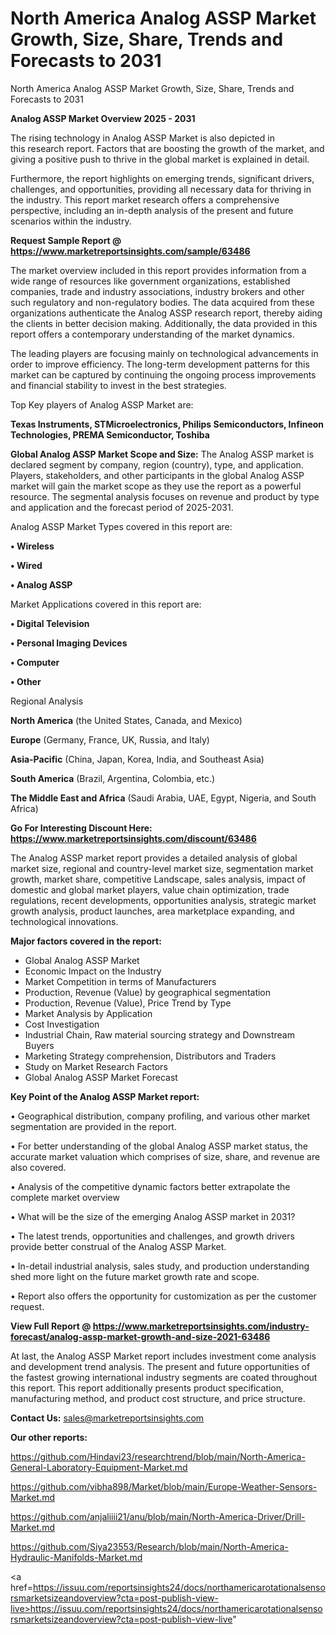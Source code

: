 # North America Analog ASSP Market Growth, Size, Share, Trends and Forecasts to 2031
North America Analog ASSP Market Growth, Size, Share, Trends and Forecasts to 2031

<Strong> Analog ASSP Market Overview 2025 - 2031</strong>

The rising technology in Analog ASSP Market is also depicted in this research report. Factors that are boosting the growth of the market, and giving a positive push to thrive in the global market is explained in detail.

Furthermore, the report highlights on emerging trends, significant drivers, challenges, and opportunities, providing all necessary data for thriving in the industry. This report market research offers a comprehensive perspective, including an in-depth analysis of the present and future scenarios within the industry.

<strong>Request Sample Report @ <a href=https://www.marketreportsinsights.com/sample/63486>https://www.marketreportsinsights.com/sample/63486</a></strong>

The market overview included in this report provides information from a wide range of resources like government organizations, established companies, trade and industry associations, industry brokers and other such regulatory and non-regulatory bodies. The data acquired from these organizations authenticate the Analog ASSP research report, thereby aiding the clients in better decision making. Additionally, the data provided in this report offers a contemporary understanding of the market dynamics.

The leading players are focusing mainly on technological advancements in order to improve efficiency. The long-term development patterns for this market can be captured by continuing the ongoing process improvements and financial stability to invest in the best strategies.

Top Key players of Analog ASSP Market are:

<strong>Texas Instruments, STMicroelectronics, Philips Semiconductors, Infineon Technologies, PREMA Semiconductor, Toshiba</strong>

<strong><b>Global Analog ASSP Market Scope and Size:</b></strong>
The Analog ASSP market is declared segment by company, region (country), type, and application. Players, stakeholders, and other participants in the global Analog ASSP market will gain the market scope as they use the report as a powerful resource. The segmental analysis focuses on revenue and product by type and application and the forecast period of 2025-2031.

Analog ASSP Market Types covered in this report are:

<strong>• Wireless

• Wired

• Analog ASSP</strong>

Market Applications covered in this report are:

<strong>• Digital Television

• Personal Imaging Devices

• Computer

• Other</strong> 

Regional Analysis

<strong>North America</strong> (the United States, Canada, and Mexico)

<strong>Europe</strong> (Germany, France, UK, Russia, and Italy)

<strong>Asia-Pacific</strong> (China, Japan, Korea, India, and Southeast Asia)

<strong>South America</strong> (Brazil, Argentina, Colombia, etc.)

<strong>The Middle East and Africa</strong> (Saudi Arabia, UAE, Egypt, Nigeria, and South Africa)

<strong>Go For Interesting Discount Here: <a href=https://www.marketreportsinsights.com/discount/63486>https://www.marketreportsinsights.com/discount/63486</a></strong>

The Analog ASSP market report provides a detailed analysis of global market size, regional and country-level market size, segmentation market growth, market share, competitive Landscape, sales analysis, impact of domestic and global market players, value chain optimization, trade regulations, recent developments, opportunities analysis, strategic market growth analysis, product launches, area marketplace expanding, and technological innovations.

<strong><b>Major factors covered in the report:</b></strong>
<ul>
  <li>Global Analog ASSP Market </li>
  <li>Economic Impact on the Industry</li>
  <li>Market Competition in terms of Manufacturers</li>
  <li>Production, Revenue (Value) by geographical segmentation</li>
  <li>Production, Revenue (Value), Price Trend by Type</li>
  <li>Market Analysis by Application</li>
  <li>Cost Investigation</li>
  <li>Industrial Chain, Raw material sourcing strategy and Downstream Buyers</li>
  <li>Marketing Strategy comprehension, Distributors and Traders</li>
  <li>Study on Market Research Factors</li>
  <li>Global Analog ASSP Market Forecast</li>
</ul>

<strong><b>Key Point of the Analog ASSP Market report:</b></strong>

• Geographical distribution, company profiling, and various other market segmentation are provided in the report.

• For better understanding of the global Analog ASSP market status, the accurate market valuation which comprises of size, share, and revenue are also covered.

• Analysis of the competitive dynamic factors better extrapolate the complete market overview

• What will be the size of the emerging Analog ASSP market in 2031?

• The latest trends, opportunities and challenges, and growth drivers provide better construal of the Analog ASSP Market.

• In-detail industrial analysis, sales study, and production understanding shed more light on the future market growth rate and scope.

• Report also offers the opportunity for customization as per the customer request.

<strong><b>View Full Report @ <a href=https://www.marketreportsinsights.com/industry-forecast/analog-assp-market-growth-and-size-2021-63486>https://www.marketreportsinsights.com/industry-forecast/analog-assp-market-growth-and-size-2021-63486</a></b></strong>


At last, the Analog ASSP Market report includes investment come analysis and development trend analysis. The present and future opportunities of the fastest growing international industry segments are coated throughout this report. This report additionally presents product specification, manufacturing method, and product cost structure, and price structure.

<strong>Contact Us:</strong>
sales@marketreportsinsights.com

<strong>Our other reports:</strong>

<a href=https://github.com/Hindavi23/researchtrend/blob/main/North-America-General-Laboratory-Equipment-Market.md>https://github.com/Hindavi23/researchtrend/blob/main/North-America-General-Laboratory-Equipment-Market.md</a>

<a href=https://github.com/vibha898/Market/blob/main/Europe-Weather-Sensors-Market.md>https://github.com/vibha898/Market/blob/main/Europe-Weather-Sensors-Market.md</a>

<a href=https://github.com/anjaliiii21/anu/blob/main/North-America-Driver/Drill-Market.md>https://github.com/anjaliiii21/anu/blob/main/North-America-Driver/Drill-Market.md</a>

<a href=https://github.com/Siya23553/Research/blob/main/North-America-Hydraulic-Manifolds-Market.md>https://github.com/Siya23553/Research/blob/main/North-America-Hydraulic-Manifolds-Market.md</a>

<a href=https://issuu.com/reportsinsights24/docs/northamericarotationalsensorsmarketsizeandoverview?cta=post-publish-view-live>https://issuu.com/reportsinsights24/docs/northamericarotationalsensorsmarketsizeandoverview?cta=post-publish-view-live</a>"

